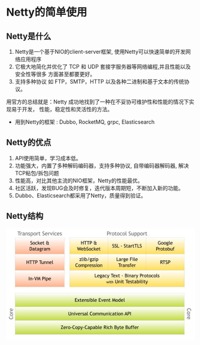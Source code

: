 # Netty的简单使用
## Netty是什么
1. Netty是一个基于NIO的client-server框架, 使用Netty可以快速简单的开发网络应用程序
2. 它极⼤地简化并优化了 TCP 和 UDP 套接字服务器等⽹络编程,并且性能以及安全性等很多
   ⽅⾯甚⾄都要更好。
3. ⽀持多种协议 如 FTP，SMTP，HTTP 以及各种⼆进制和基于⽂本的传统协议。 
   
用官方的总结就是：Netty 成功地找到了⼀种在不妥协可维护性和性能的情况下实现易于开发，
   性能，稳定性和灵活性的⽅法。
* 用到Netty的框架 : Dubbo, RocketMQ, grpc, Elasticsearch
## Netty的优点
1. API使用简单，学习成本低。 
2. 功能强大，内置了多种解码编码器，支持多种协议, 自带编码器解码器, 解决TCP粘包/拆包问题
3. 性能高，对比其他主流的NIO框架，Netty的性能最优。
4. 社区活跃，发现BUG会及时修复，迭代版本周期短，不断加入新的功能。 
5. Dubbo、Elasticsearch都采用了Netty，质量得到验证。
## Netty结构
![](../images/Netty结构.png)